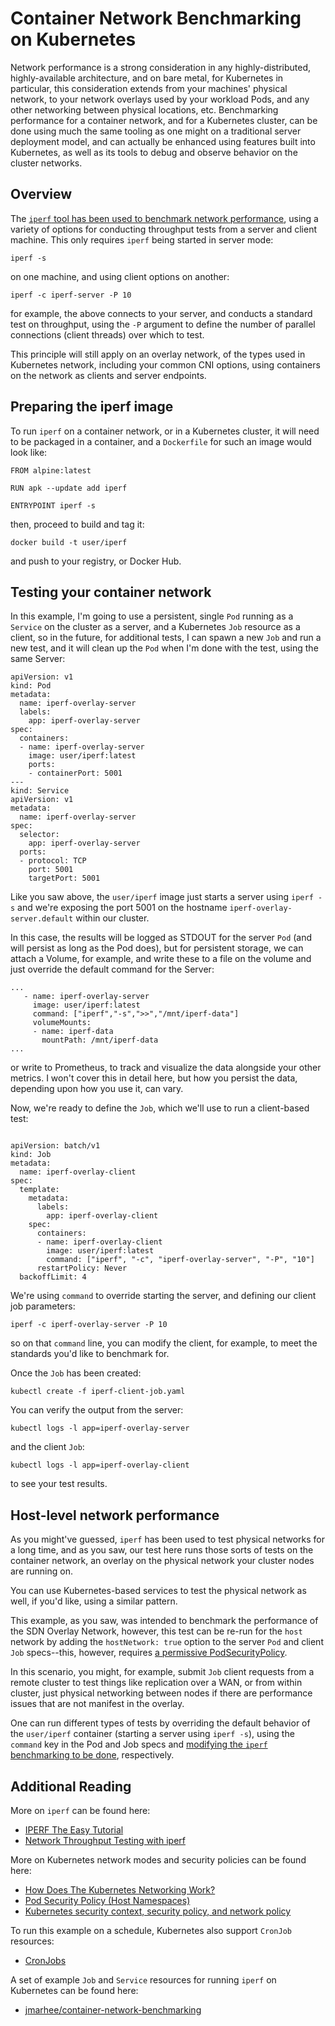 <!-- <meta>
{
    "title":"Container Network Benchmarking on Kubernetes",
    "description":"How to benchmark your container network in Kubernetes.",
    "tag":["Kubernetes", "Networking", "Performance", "Docker"],
    "seo-title": "Container Network Benchmarking on Kubernetes - Packet Technical Guides",
    "seo-description": "Container Network Benchmarking on Kubernetes",
    "og-title": "BGP Global Communities",
    "og-description": "Container Network Benchmarking on Kubernetes"
}
</meta> -->

# Container Network Benchmarking on Kubernetes

Network performance is a strong consideration in any highly-distributed, highly-available architecture, and on bare metal, for Kubernetes in particular, this consideration extends from your machines' physical network, to your network overlays used by your workload Pods, and any other networking between physical locations, etc. Benchmarking performance for a container network, and for a Kubernetes cluster, can be done using much the same tooling as one might on a traditional server deployment model, and can actually be enhanced using features built into Kubernetes, as well as its tools to debug and observe behavior on the cluster networks.

## Overview

The [`iperf` tool has been used to benchmark network performance](https://linux.die.net/man/1/iperf), using a variety of options for conducting throughput tests from a server and client machine. This only requires `iperf` being started in server mode:

```
iperf -s
```

on one machine, and using client options on another:

```
iperf -c iperf-server -P 10
```

for example, the above connects to your server, and conducts a standard test on throughput, using the `-P` argument to define the number of parallel connections (client threads) over which to test.

This principle will still apply on an overlay network, of the types used in Kubernetes network, including your common CNI options, using containers on the network as clients and server endpoints.

## Preparing the iperf image

To run `iperf` on a container network, or in a Kubernetes cluster, it will need to be packaged in a container, and a `Dockerfile` for such an image would look like:

```
FROM alpine:latest

RUN apk --update add iperf

ENTRYPOINT iperf -s
```

then, proceed to build and tag it:

```
docker build -t user/iperf
```

and push to your registry, or Docker Hub.

## Testing your container network


In this example, I'm going to use a persistent, single `Pod` running as a `Service` on the cluster as a server, and a Kubernetes `Job` resource as a client, so in the future, for additional tests, I can spawn a new `Job` and run a new test, and it will clean up the `Pod` when I'm done with the test, using the same Server:

```
apiVersion: v1
kind: Pod
metadata:
  name: iperf-overlay-server
  labels:
    app: iperf-overlay-server
spec:
  containers:
  - name: iperf-overlay-server
    image: user/iperf:latest
    ports:
    - containerPort: 5001
---
kind: Service
apiVersion: v1
metadata:
  name: iperf-overlay-server
spec:
  selector:
    app: iperf-overlay-server
  ports:
  - protocol: TCP
    port: 5001
    targetPort: 5001
```

Like you saw above, the `user/iperf` image just starts a server using `iperf -s` and we're exposing the port 5001 on the hostname `iperf-overlay-server.default` within our cluster.

In this case, the results will be logged as STDOUT for the server `Pod` (and will persist as long as the Pod does), but for persistent storage, we can attach a Volume, for example, and write these to a file on the volume and just override the default command for the Server:

```
...
   - name: iperf-overlay-server
     image: user/iperf:latest
     command: ["iperf","-s",">>","/mnt/iperf-data"]
     volumeMounts:
     - name: iperf-data
       mountPath: /mnt/iperf-data
...
```

or write to Prometheus, to track and visualize the data alongside your other metrics. I won't cover this in detail here, but how you persist the data, depending upon how you use it, can vary.

Now, we're ready to define the `Job`, which we'll use to run a client-based test:

```

apiVersion: batch/v1
kind: Job
metadata:
  name: iperf-overlay-client
spec:
  template:
    metadata:
      labels:
        app: iperf-overlay-client
    spec:
      containers:
      - name: iperf-overlay-client
        image: user/iperf:latest
        command: ["iperf", "-c", "iperf-overlay-server", "-P", "10"]
      restartPolicy: Never
  backoffLimit: 4
```

We're using `command` to override starting the server, and defining our client job parameters:

```
iperf -c iperf-overlay-server -P 10
```

so on that `command` line, you can modify the client, for example, to meet the standards you'd like to benchmark for.

Once the `Job` has been created:

```
kubectl create -f iperf-client-job.yaml
```

You can verify the output from the server:

```
kubectl logs -l app=iperf-overlay-server
```

and the client `Job`:

```
kubectl logs -l app=iperf-overlay-client
```

to see your test results.


## Host-level network performance

As you might've guessed, `iperf` has been used to test physical networks for a long time, and as you saw, our test here runs those sorts of tests on the container network, an overlay on the physical network your cluster nodes are running on.

You can use Kubernetes-based services to test the physical network as well, if you'd like, using a similar pattern.

This example, as you saw, was intended to benchmark the performance of the SDN Overlay Network, however, this test can be re-run for the `host` network by adding the `hostNetwork: true` option to the server `Pod` and client `Job` specs--this, however, requires [a permissive PodSecurityPolicy](https://kubernetes.io/docs/concepts/policy/pod-security-policy/#host-namespaces).

In this scenario, you might, for example, submit `Job` client requests from a remote cluster to test things like replication over a WAN, or from within cluster, just physical networking between nodes if there are performance issues that are not manifest in the overlay.

One can run different types of tests by overriding the default behavior of the `user/iperf` container (starting a server using `iperf -s`), using the `command` key in the Pod and Job specs and [modifying the `iperf` benchmarking to be done](https://openmaniak.com/iperf.php), respectively.

## Additional Reading

More on `iperf` can be found here:

- [IPERF The Easy Tutorial](https://openmaniak.com/iperf.php)
- [Network Throughput Testing with iperf](https://www.linode.com/docs/networking/diagnostics/install-iperf-to-diagnose-network-speed-in-linux/)

More on Kubernetes network modes and security policies can be found here:

- [How Does The Kubernetes Networking Work?](https://medium.com/@tao_66792/how-does-the-kubernetes-networking-work-part-1-5e2da2696701)
- [Pod Security Policy (Host Namespaces)](https://kubernetes.io/docs/concepts/policy/pod-security-policy/#host-namespaces)
- [Kubernetes security context, security policy, and network policy](https://sysdig.com/blog/kubernetes-security-psp-network-policy/)

To run this example on a schedule, Kubernetes also support `CronJob` resources:

- [CronJobs](https://kubernetes.io/docs/concepts/workloads/controllers/cron-jobs/)

A set of example `Job` and `Service` resources for running `iperf` on Kubernetes can be found here:
- [jmarhee/container-network-benchmarking](https://bitbucket.org/jmarhee/container-network-benchmarking/src/master/)
